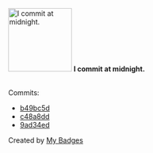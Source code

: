 <img src="https://my-badges.github.io/my-badges/midnight-commits.png" alt="I commit at midnight." title="I commit at midnight." width="128">
<strong>I commit at midnight.</strong>
<br><br>

Commits:

- <a href="https://github.com/martinmose/crucible-omarchy/commit/b49bc5d9f1bca1d90b6ac7c2ab5c2a0c6bd61094">b49bc5d</a>
- <a href="https://github.com/martinmose/crucible-omarchy/commit/c48a8ddfc28f9c0642b5d0a77cb37d6a9001709d">c48a8dd</a>
- <a href="https://github.com/martinmose/githug/commit/9ad34ed49996608e39ded07724df76c051baf720">9ad34ed</a>


Created by <a href="https://github.com/my-badges/my-badges">My Badges</a>